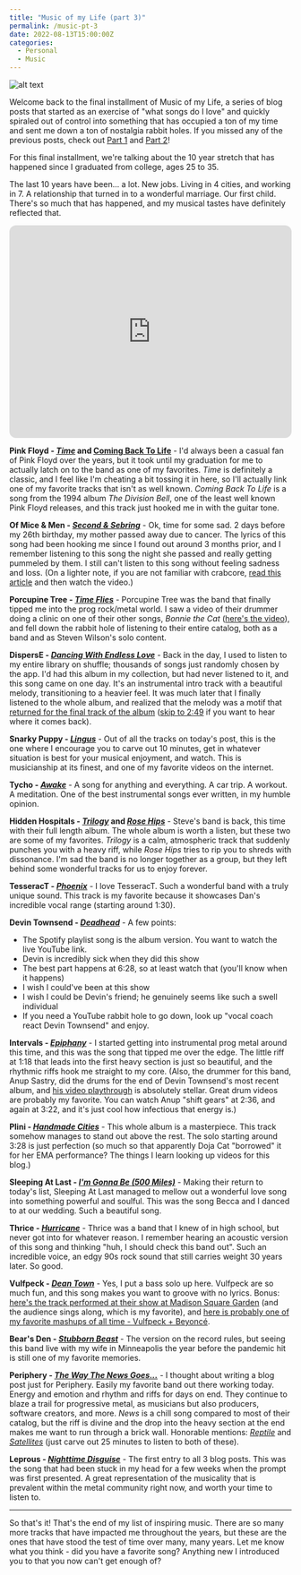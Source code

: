 ```yaml
---
title: "Music of my Life (part 3)"
permalink: /music-pt-3
date: 2022-08-13T15:00:00Z
categories: 
  - Personal
  - Music
---
```


![alt text][headerImg]

Welcome back to the final installment of Music of my Life, a series of blog posts that started as an exercise of "what songs do I love" and quickly spiraled out of control into something that has occupied a ton of my time and sent me down a ton of nostalgia rabbit holes. If you missed any of the previous posts, check out [Part 1](nttps://niclake.me/2022-08-08-music-pt-1) and [Part 2](nttps://niclake.me/2022-08-10-music-pt-2)!

For this final installment, we're talking about the 10 year stretch that has happened since I graduated from college, ages 25 to 35.

<!-- more -->

The last 10 years have been... a lot. New jobs. Living in 4 cities, and working in 7. A relationship that turned in to a wonderful marriage. Our first child. There's so much that has happened, and my musical tastes have definitely reflected that.

<iframe style="border-radius:12px" src="https://open.spotify.com/embed/playlist/76Pla7InpOo3RhCYwjca0x?utm_source=generator" width="100%" height="380" frameBorder="0" allowfullscreen="" allow="autoplay; clipboard-write; encrypted-media; fullscreen; picture-in-picture"></iframe>

**Pink Floyd - [_Time_](https://www.youtube.com/watch?v=JwYX52BP2Sk) and [Coming Back To Life](https://www.youtube.com/watch?v=tC8631Kqzb0)** - I'd always been a casual fan of Pink Floyd over the years, but it took until my graduation for me to actually latch on to the band as one of my favorites. _Time_ is definitely a classic, and I feel like I'm cheating a bit tossing it in here, so I'll actually link one of my favorite tracks that isn't as well known. _Coming Back To Life_ is a song from the 1994 album _The Division Bell_, one of the least well known Pink Floyd releases, and this track just hooked me in with the guitar tone.

**Of Mice & Men - [_Second & Sebring_](https://www.youtube.com/watch?v=qSeiG6qMhaI)** - Ok, time for some sad. 2 days before my 26th birthday, my mother passed away due to cancer. The lyrics of this song had been hooking me since I found out around 3 months prior, and I remember listening to this song the night she passed and really getting pummeled by them. I still can't listen to this song without feeling sadness and loss. (On a lighter note, if you are not familiar with crabcore, [read this article](https://www.nme.com/blogs/nme-blogs/10-years-crabcore-metal-meme-2361620) and then watch the video.)

**Porcupine Tree - [_Time Flies_](https://www.youtube.com/watch?v=JTEWlSTQ1RI)** - Porcupine Tree was the band that finally tipped me into the prog rock/metal world. I saw a video of their drummer doing a clinic on one of their other songs, _Bonnie the Cat_ ([here's the video](https://www.youtube.com/watch?v=XUA_n04C1bs)), and fell down the rabbit hole of listening to their entire catalog, both as a band and as Steven Wilson's solo content.

**DispersE - [_Dancing With Endless Love_](https://www.youtube.com/watch?v=OEOahMpEFL8)** - Back in the day, I used to listen to my entire library on shuffle; thousands of songs just randomly chosen by the app. I'd had this album in my collection, but had never listened to it, and this song came on one day. It's an instrumental intro track with a beautiful melody, transitioning to a heavier feel. It was much later that I finally listened to the whole album, and realized that the melody was a motif that [returned for the final track of the album](https://www.youtube.com/watch?v=eqP_YHPsMsU) ([skip to 2:49](https://youtu.be/eqP_YHPsMsU?t=169) if you want to hear where it comes back).

**Snarky Puppy - [_Lingus_](https://www.youtube.com/watch?v=L_XJ_s5IsQc)** - Out of all the tracks on today's post, this is the one where I encourage you to carve out 10 minutes, get in whatever situation is best for your musical enjoyment, and watch. This is musicianship at its finest, and one of my favorite videos on the internet.

**Tycho - [_Awake_](https://www.youtube.com/watch?v=ziAqB9nb_To)** - A song for anything and everything. A car trip. A workout. A meditation. One of the best instrumental songs ever written, in my humble opinion.

**Hidden Hospitals - [_Trilogy_](https://www.youtube.com/watch?v=ZEqurkZFxtE) and [_Rose Hips_](https://www.youtube.com/watch?v=mSzakIH3clw)** - Steve's band is back, this time with their full length album. The whole album is worth a listen, but these two are some of my favorites. _Trilogy_ is a calm, atmospheric track that suddenly punches you with a heavy riff, while _Rose Hips_ tries to rip you to shreds with dissonance. I'm sad the band is no longer together as a group, but they left behind some wonderful tracks for us to enjoy forever.

**TesseracT - [_Phoenix_](https://www.youtube.com/watch?v=S7oLwBCOjXg)** - I love TesseracT. Such a wonderful band with a truly unique sound. This track is my favorite because it showcases Dan's incredible vocal range (starting around 1:30). 

**Devin Townsend - [_Deadhead_](https://www.youtube.com/watch?v=DrDM6V08wcE)** - A few points:

- The Spotify playlist song is the album version. You want to watch the live YouTube link.
- Devin is incredibly sick when they did this show
- The best part happens at 6:28, so at least watch that (you'll know when it happens)
- I wish I could've been at this show
- I wish I could be Devin's friend; he genuinely seems like such a swell individual
- If you need a YouTube rabbit hole to go down, look up "vocal coach react Devin Townsend" and enjoy.

**Intervals - [_Epiphany_](https://www.youtube.com/watch?v=0ipv_l7KoSI)** - I started getting into instrumental prog metal around this time, and this was the song that tipped me over the edge. The little riff at 1:18 that leads into the first heavy section is just so beautiful, and the rhythmic riffs hook me straight to my core. (Also, the drummer for this band, Anup Sastry, did the drums for the end of Devin Townsend's most recent album, and [his video playthrough](https://www.youtube.com/watch?v=kb935JynuhQ) is absolutely stellar. Great drum videos are probably my favorite. You can watch Anup "shift gears" at 2:36, and again at 3:22, and it's just cool how infectious that energy is.)

**Plini - [_Handmade Cities_](https://www.youtube.com/watch?v=4qOeZzZh9MM)** - This whole album is a masterpiece. This track somehow manages to stand out above the rest. The solo starting around 3:28 is just perfection (so much so that apparently Doja Cat "borrowed" it for her EMA performance? The things I learn looking up videos for this blog.)

**Sleeping At Last - [_I'm Gonna Be (500 Miles)_](https://www.youtube.com/watch?v=muLfJWOfqGQ)** - Making their return to today's list, Sleeping At Last managed to mellow out a wonderful love song into something powerful and soulful. This was the song Becca and I danced to at our wedding. Such a beautiful song.

**Thrice - [_Hurricane_](https://www.youtube.com/watch?v=WNTjrsLOuHo)** - Thrice was a band that I knew of in high school, but never got into for whatever reason. I remember hearing an acoustic version of this song and thinking "huh, I should check this band out". Such an incredible voice, an edgy 90s rock sound that still carries weight 30 years later. So good.

**Vulfpeck - [_Dean Town_](https://www.youtube.com/watch?v=le0BLAEO93g)** - Yes, I put a bass solo up here. Vulfpeck are so much fun, and this song makes you want to groove with no lyrics. Bonus: [here's the track performed at their show at Madison Square Garden](https://www.youtube.com/watch?v=rhxQoDlt2AU) (and the audience sings along, which is my favorite), and [here is probably one of my favorite mashups of all time - Vulfpeck + Beyoncé](https://soundcloud.com/electriclump/work-it-dean-vulfpeck-vs-beyonce).

**Bear's Den - [_Stubborn Beast_](https://www.youtube.com/watch?v=H9xcmNbqtI4)** - The version on the record rules, but seeing this band live with my wife in Minneapolis the year before the pandemic hit is still one of my favorite memories.

**Periphery - [_The Way The News Goes..._](https://www.youtube.com/watch?v=pGLuKRVX-J4)** - I thought about writing a blog post just for Periphery. Easily my favorite band out there working today. Energy and emotion and rhythm and riffs for days on end. They continue to blaze a trail for progressive metal, as musicians but also producers, software creators, and more. _News_ is a chill song compared to most of their catalog, but the riff is divine and the drop into the heavy section at the end makes me want to run through a brick wall. Honorable mentions: [_Reptile_](https://www.youtube.com/watch?v=fQQxhyhdg-w) and [_Satellites_](https://www.youtube.com/watch?v=YFII9-pZKz4) (just carve out 25 minutes to listen to both of these).

**Leprous - [_Nighttime Disguise_](https://www.youtube.com/watch?v=hOMSRmfcvag)** - The first entry to all 3 blog posts. This was the song that had been stuck in my head for a few weeks when the prompt was first presented. A great representation of the musicality that is prevalent within the metal community right now, and worth your time to listen to.

---

So that's it! That's the end of my list of inspiring music. There are so many more tracks that have impacted me throughout the years, but these are the ones that have stood the test of time over many, many years. Let me know what you think - did you have a favorite song? Anything new I introduced you to that you now can't get enough of?

[headerImg]: https://i.imgur.com/WGugXu3.jpg "Music"